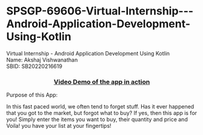 # SPSGP-69606-Virtual-Internship---Android-Application-Development-Using-Kotlin
Virtual Internship - Android Application Development Using Kotlin
<br>
Name: Akshaj Vishwanathan <br>
SBID:	SB20220216619

<a href="https://drive.google.com/file/d/1X0AbVQY6e0N9HWpLTeQQuSjjMU4khRDG/view"><h3 align="center">Video Demo of the app in action</h4></a>

Purpose of this App:

In this fast paced world, we often tend to forget stuff. Has it ever happened that you got to the market, but forgot what to buy? If yes, then this app is for you!
Simply enter the items you want to buy, their quantity and price and Voila! you have your list at your fingertips!

